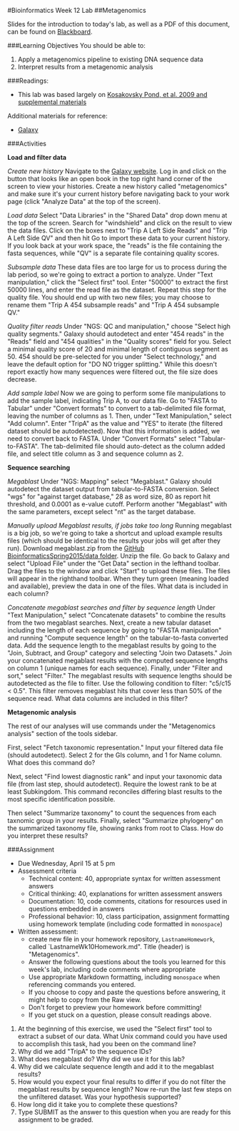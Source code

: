 #Bioinformatics Week 12 Lab
##Metagenomics

Slides for the introduction to today's lab, as well as a PDF of this document, can be found on [Blackboard](http://blackboard.uttyler.edu).

###Learning Objectives
You should be able to:

1. Apply a metagenomics pipeline to existing DNA sequence data
2. Interpret results from a metagenomic analysis

###Readings:
* This lab was based largely on [Kosakovsky Pond, et al. 2009 and supplemental materials](http://genome.cshlp.org/content/19/11/2144.long)

Additional materials for reference:
* [Galaxy](https://usegalaxy.org)

###Activities

**Load and filter data**

*Create new history* Navigate to the [Galaxy website](https://usegalaxy.org). Log in and click on the button that looks like an open book in the top right hand corner of the screen to view your histories. Create a new history called "metagenomics" and make sure it's your current history before navigating back to your work page (click "Analyze Data" at the top of the screen).

*Load data* Select "Data Libraries" in the "Shared Data" drop down menu at the top of the screen. Search for "windshield" and click on the result to view the data files. Click on the boxes next to "Trip A Left Side Reads" and "Trip A Left Side QV" and then hit Go to import these data to your current history. If you look back at your work space, the "reads" is the file containing the fasta sequences, while "QV" is a separate file containing quality scores. 

*Subsample data* These data files are too large for us to process during the lab period, so we're going to extract a portion to analyze. Under "Text manipulation," click the "Select first" tool. Enter "50000" to extract the first 50000 lines, and enter the read file as the dataset. Repeat this step for the quality file. You should end up with two new files; you may choose to rename them "Trip A 454 subsample reads" and "Trip A 454 subsample QV."

*Quality filter reads* Under "NGS: QC and manipulation," choose "Select high quality segments." Galaxy should autodetect and enter "454 reads" in the "Reads" field and "454 qualities" in the "Quality scores" field for you. Select a minimal quality score of 20 and minimal length of contiguous segment as 50. 454 should be pre-selected for you under "Select technology," and leave the default option for "DO NO trigger splitting." While this doesn't report exactly how many sequences were filtered out, the file size does decrease.

*Add sample label* Now we are going to perform some file manipulations to add the sample label, indicating Trip A, to our data file. Go to "FASTA to Tabular" under "Convert formats" to convert to a tab-delimited file format, leaving the number of columns as 1. Then, under "Text Manipulation," select "Add column". Enter "TripA" as the value and "YES" to iterate (the filtered dataset should be autodetected). Now that this information is added, we need to convert back to FASTA. Under "Convert Formats" select "Tabular-to-FASTA". The tab-delimited file should auto-detect as the column added file, and select title column as 3 and sequence column as 2.

**Sequence searching**

*Megablast* Under "NGS: Mapping" select "Megablast." Galaxy should autodetect the dataset output from tabular-to-FASTA conversion. Select "wgs" for "against target database," 28 as word size, 80 as report hit threshold, and 0.0001 as e-value cutoff. Perform another "Megablast" with the same parameters, except select "nt" as the target database.

*Manually upload Megablast results, if jobs take too long* Running megablast is a big job, so we're going to take a shortcut and upload example results files (which should be identical to the results your jobs will get after they run). Download megablast.zip from the [GitHub BioinformaticsSpring2015/data folder](https://github.com/BioinformaticsSpring2015/BioinformaticsMaterials/tree/master/data). Unzip the file. Go back to Galaxy and select "Upload File" under the "Get Data" section in the lefthand toolbar. Drag the files to the window and click "Start" to upload these files. The files will appear in the righthand toolbar. When they turn green (meaning loaded and available), preview the data in one of the files. What data is included in each column?

*Concatenate megablast searches and filter by sequence length* Under "Text Manipulation," select "Concatenate datasets" to combine the results from the two megablast searches. Next, create a new tabular dataset including the length of each sequence by going to "FASTA manipulation" and running "Compute sequence length" on the tabular-to-fasta converted data. Add the sequence length to the megablast results by going to the "Join, Subtract, and Group" category and selecting "Join two Datasets." Join your concatenated megablast results with the computed sequence lengths on column 1 (unique names for each sequence). Finally, under "Filter and sort," select "Filter." The megablast results with sequence lengths should be autodetected as the file to filter. Use the following condition to filter: "c5/c15 < 0.5". This filter removes megablast hits that cover less than 50% of the sequence read. What data columns are included in this filter?

**Metagenomic analysis**

The rest of our analyses will use commands under the "Metagenomics analysis" section of the tools sidebar.

First, select "Fetch taxonomic representation." Input your filtered data file (should autodetect). Select 2 for the GIs column, and 1 for Name column. What does this command do?

Next, select "Find lowest diagnostic rank" and input your taxonomic data file (from last step, should autodetect). Require the lowest rank to be at least Subkingdom. This command reconciles differing blast results to the most specific identification possible.

Then select "Summarize taxonomy" to count the sequences from each taxnomic group in your results. Finally, select "Summarize phylogeny" on the summarized taxonomy file, showing ranks from root to Class. How do you interpret these results?

###Assignment
* Due Wednesday, April 15 at 5 pm
* Assessment criteria
	* Technical content: 40, appropriate syntax for written assessment answers
	* Critical thinking: 40, explanations for written assessment answers
	* Documentation: 10, code comments, citations for resources used in questions embedded in answers
	* Professional behavior: 10, class participation, assignment formatting using homework template (including code formatted in `monospace`)
* Written assessment: 
	* create new file in your homework repository, `LastnameHomework`, called `LastnameWk10Homework.md". Title (header) is "Metagenomics".
	* Answer the following questions about the tools you learned for this week's lab, including code comments where appropriate 				
	* Use appropriate Markdown formatting, including `monospace` when referencing commands you entered. 
	* If you choose to copy and paste the questions before answering, it might help to copy from the Raw view. 
	* Don't forget to preview your homework before committing! 
	* If you get stuck on a question, please consult readings above.
	
1. At the beginning of this exercise, we used the "Select first" tool to extract a subset of our data. What Unix command could you have used to accomplish this task, had you been on the command line?
2. Why did we add "TripA" to the sequence IDs?
3. What does megablast do? Why did we use it for this lab?
4. Why did we calculate sequence length and add it to the megablast results?
5. How would you expect your final results to differ if you do not filter the megablast results by sequence length? Now re-run the last few steps on the unfiltered dataset. Was your hypothesis supported?
6. How long did it take you to complete these questions?
7. Type SUBMIT as the answer to this question when you are ready for this assignment to be graded.

